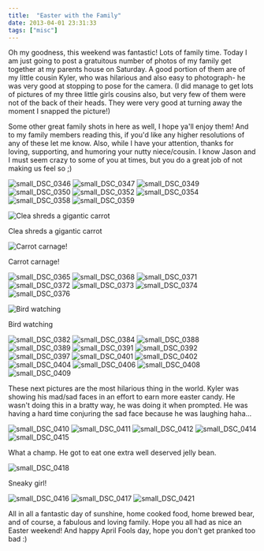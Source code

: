 ```yaml
---
title:  "Easter with the Family"
date: 2013-04-01 23:31:33
tags: ["misc"]
---
```

Oh my goodness, this weekend was fantastic! Lots of family time. Today I am just going to post a gratuitous number of photos of my family get together at my parents house on Saturday. A good portion of them are of my little cousin Kyler, who was hilarious and also easy to photograph- he was very good at stopping to pose for the camera. (I did manage to get lots of pictures of my three little girls cousins also, but very few of them were not of the back of their heads. They were very good at turning away the moment I snapped the picture!)

Some other great family shots in here as well, I hope ya'll enjoy them! And to my family members reading this, if you'd like any higher resolutions of any of these let  me know.  Also, while I have your attention, thanks for loving, supporting, and humoring your nutty niece/cousin. I know Jason and I must seem crazy to some of you at times, but you do a great job of not making us feel so ;)

![small_DSC_0346](/uploads/2013/04/small_DSC_0346.jpg)
![small_DSC_0347](/uploads/2013/04/small_DSC_0347.jpg)
![small_DSC_0349](/uploads/2013/04/small_DSC_0349.jpg)
![small_DSC_0350](/uploads/2013/04/small_DSC_0350.jpg)
![small_DSC_0352](/uploads/2013/04/small_DSC_0352.jpg)
![small_DSC_0354](/uploads/2013/04/small_DSC_0354.jpg)
![small_DSC_0358](/uploads/2013/04/small_DSC_0358.jpg)
![small_DSC_0359](/uploads/2013/04/small_DSC_0359.jpg)

![Clea shreds a gigantic carrot](/uploads/2013/04/small_DSC_0360.jpg)

Clea shreds a gigantic carrot

![Carrot carnage!](/uploads/2013/04/small_DSC_0361.jpg)

Carrot carnage!

![small_DSC_0365](/uploads/2013/04/small_DSC_0365.jpg)
![small_DSC_0368](/uploads/2013/04/small_DSC_0368.jpg)
![small_DSC_0371](/uploads/2013/04/small_DSC_0371.jpg)
![small_DSC_0372](/uploads/2013/04/small_DSC_0372.jpg)
![small_DSC_0373](/uploads/2013/04/small_DSC_0373.jpg)
![small_DSC_0374](/uploads/2013/04/small_DSC_0374.jpg)
![small_DSC_0376](/uploads/2013/04/small_DSC_0376.jpg)

![Bird watching](/uploads/2013/04/small_DSC_0380.jpg)

Bird watching

![small_DSC_0382](/uploads/2013/04/small_DSC_0382.jpg)
![small_DSC_0384](/uploads/2013/04/small_DSC_0384.jpg)
![small_DSC_0388](/uploads/2013/04/small_DSC_0388.jpg)
![small_DSC_0389](/uploads/2013/04/small_DSC_0389.jpg)
![small_DSC_0391](/uploads/2013/04/small_DSC_0391.jpg)
![small_DSC_0392](/uploads/2013/04/small_DSC_03921.jpg)
![small_DSC_0397](/uploads/2013/04/small_DSC_0397.jpg)
![small_DSC_0401](/uploads/2013/04/small_DSC_0401.jpg)
![small_DSC_0402](/uploads/2013/04/small_DSC_0402.jpg)
![small_DSC_0404](/uploads/2013/04/small_DSC_0404.jpg)
![small_DSC_0406](/uploads/2013/04/small_DSC_0406.jpg)
![small_DSC_0408](/uploads/2013/04/small_DSC_0408.jpg)
![small_DSC_0409](/uploads/2013/04/small_DSC_0409.jpg)

These next pictures are the most hilarious thing in the world. Kyler was showing his mad/sad faces in an effort to earn more easter candy. He wasn't doing this in a bratty way, he was doing it when prompted. He was having a hard time conjuring the sad face because he was laughing haha...

![small_DSC_0410](/uploads/2013/04/small_DSC_0410.jpg)
![small_DSC_0411](/uploads/2013/04/small_DSC_0411.jpg)
![small_DSC_0412](/uploads/2013/04/small_DSC_0412.jpg)
![small_DSC_0414](/uploads/2013/04/small_DSC_0414.jpg)
![small_DSC_0415](/uploads/2013/04/small_DSC_0415.jpg)

What a champ. He got to eat one extra well deserved jelly bean.

![small_DSC_0418](/uploads/2013/04/small_DSC_0418.jpg)

Sneaky girl!

![small_DSC_0416](/uploads/2013/04/small_DSC_0416.jpg)
![small_DSC_0417](/uploads/2013/04/small_DSC_0417.jpg)
![small_DSC_0421](/uploads/2013/04/small_DSC_0421.jpg)

All in all a fantastic day of sunshine, home cooked food, home brewed bear, and of course, a fabulous and loving family. Hope you all had as nice an Easter weekend! And happy April Fools day, hope you don't get pranked too bad :)
